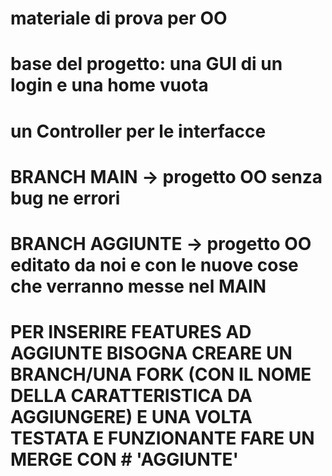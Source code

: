 # materiale di prova per OO
# base del progetto: una GUI di un login e una home vuota
#                     un Controller per le interfacce
#
# BRANCH MAIN -> progetto OO senza bug ne errori
# BRANCH AGGIUNTE -> progetto OO editato da noi e con le nuove cose che verranno messe nel MAIN
# PER INSERIRE FEATURES AD AGGIUNTE BISOGNA CREARE UN BRANCH/UNA FORK (CON IL NOME DELLA CARATTERISTICA DA AGGIUNGERE) E UNA VOLTA TESTATA E FUNZIONANTE FARE UN MERGE CON          # 'AGGIUNTE'
